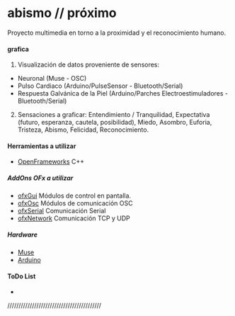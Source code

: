 # abismo // próximo 
Proyecto multimedia en torno a la proximidad y el reconocimiento humano.

#### grafica

1. Visualización de datos proveniente de sensores:
- Neuronal (Muse - OSC)
- Pulso Cardiaco (Arduino/PulseSensor - Bluetooth/Serial)
- Respuesta Galvánica de la Piel (Arduino/Parches Electroestimuladores - Bluetooth/Serial)
2. Sensaciones a graficar: Entendimiento / Tranquilidad, Expectativa (futuro, esperanza, cautela, posibilidad), Miedo, Asombro, Euforia, Tristeza, Abismo, Felicidad, Reconocimiento.

#### Herramientas a utilizar
* [OpenFrameworks] C++

##### AddOns OFx a utilizar
- [ofxGui] Módulos de control en pantalla.
- [ofxOsc] Módulos de comunicación OSC
- [ofxSerial] Comunicación Serial
- [ofxNetwork] Comunicación TCP y UDP

##### Hardware
* [Muse] 
* [Arduino] 

 
#### ToDo List
* 

//////////////////////////////////////////


   [OpenFrameworks]:<http://openframeworks.cc/>
   [ofxGui]:<http://openframeworks.cc/documentation/ofxGui/>
   [ofxOsc]:<http://openframeworks.cc/documentation/ofxOsc/>
   [ofxNetwork]:<http://openframeworks.cc/documentation/ofxNetwork/>
   [ofxSerial]:<http://openframeworks.cc/documentation/communication/ofSerial/>
   [museSDK]:<http://developer.choosemuse.com/>
   [Muse]:<http://www.choosemuse.com/>   
   [Arduino]:<http://www.arduino.cc/>
   
